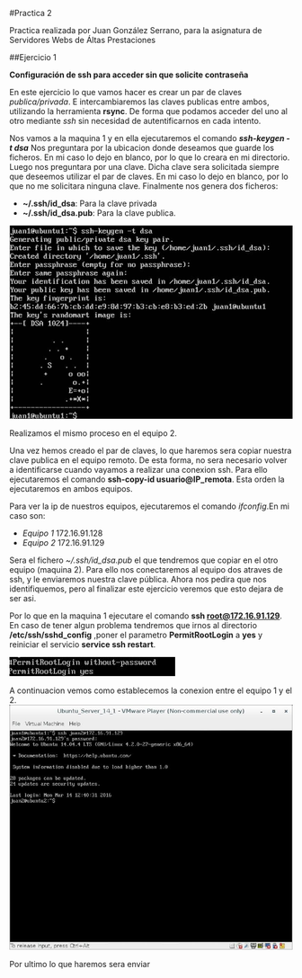 #Practica 2

Practica realizada por Juan González Serrano, para la asignatura de Servidores Webs de Áltas Prestaciones

##Ejercicio 1

**Configuración de ssh para acceder sin que solicite contraseña**

En este ejercicio lo que vamos hacer es crear un par de claves *publica/privada*.
E intercambiaremos las claves publicas entre ambos, utilizando la herramienta **rsync**.
De forma que podamos acceder del uno al otro mediante *ssh* sin necesidad de autentificarnos en cada intento.

Nos vamos a la maquina 1 y en ella ejecutaremos el comando ***ssh-keygen -t dsa***
Nos preguntara por la ubicacion donde deseamos que guarde los ficheros. En mi
caso lo dejo en blanco, por lo que lo creara en mi directorio.
Luego nos preguntara por una clave. Dicha clave sera solicitada siempre que deseemos
utilizar el par de claves. En mi caso lo dejo en blanco, por lo que no me solicitara
ninguna clave.
Finalmente nos genera dos ficheros:
* **~/.ssh/id_dsa**: Para la clave privada
* **~/.ssh/id_dsa.pub**: Para la clave publica.

![imagen](https://github.com/naujgs/SWAP1516/blob/master/Practica2/img/keygen_ssh_equi1.jpg)

Realizamos el mismo proceso en el equipo 2.

Una vez hemos creado el par de claves, lo que haremos sera copiar nuestra clave
publica en el equipo remoto. De esta forma, no sera necesario volver a identificarse
cuando vayamos a realizar una conexion ssh. Para ello ejecutaremos el comando **ssh-copy-id usuario@IP_remota**.
Esta orden la ejecutaremos en ambos equipos.

Para ver la ip de nuestros equipos, ejecutaremos el comando *ifconfig*.En mi caso son:
* *Equipo 1* 172.16.91.128
* *Equipo 2* 172.16.91.129

Sera el fichero *~/.ssh/id_dsa.pub* el que tendremos que copiar en el otro equipo
(maquina 2). Para ello nos conectaremos al equipo dos atraves de ssh, y le
enviaremos nuestra clave pública.
Ahora nos pedira que nos identifiquemos, pero al finalizar este ejercicio veremos
que esto dejara de ser asi.



Por lo que en la maquina 1 ejecutare el comando **ssh root@172.16.91.129**. En caso
de tener algun problema tendremos que irnos al directorio **/etc/ssh/sshd_config**
,poner el parametro **PermitRootLogin** a **yes** y reiniciar el servicio **service ssh restart**.

![imagen](https://github.com/naujgs/SWAP1516/blob/master/Practica2/img/ssh_permisosRoot.jpg)

A continuacion vemos como establecemos la conexion entre el equipo 1 y el 2.
![imagen](https://github.com/naujgs/SWAP1516/blob/master/Practica2/img/ssh_conexion.jpg)

Por ultimo lo que haremos sera enviar
